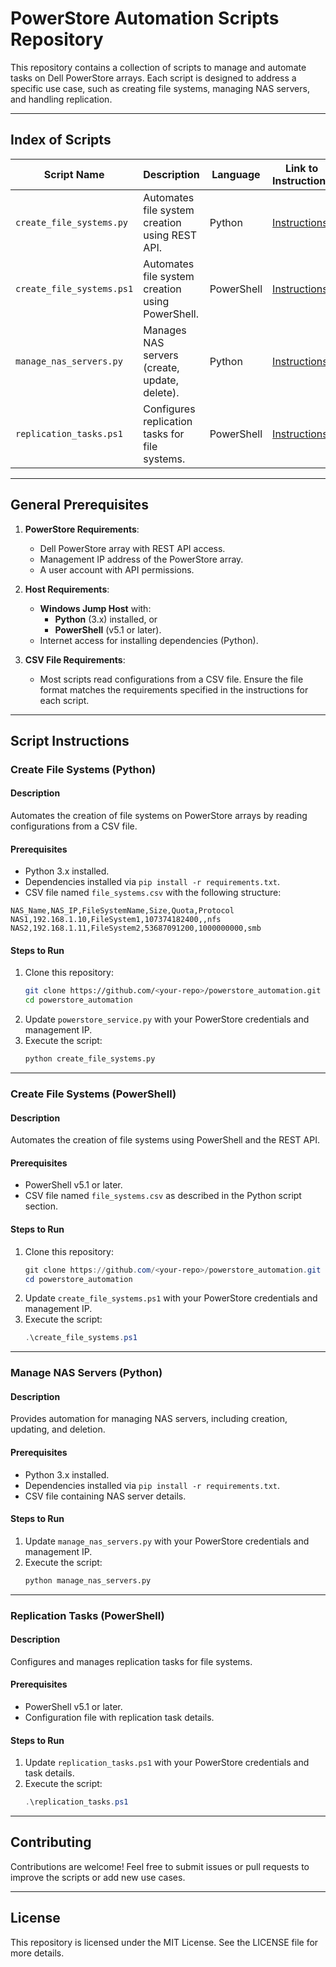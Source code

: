 
# PowerStore Automation Scripts Repository

This repository contains a collection of scripts to manage and automate tasks on Dell PowerStore arrays. Each script is designed to address a specific use case, such as creating file systems, managing NAS servers, and handling replication.

---

## Index of Scripts

| Script Name               | Description                                      | Language   | Link to Instructions                            |
| ------------------------- | ------------------------------------------------ | ---------- | ----------------------------------------------- |
| `create_file_systems.py`  | Automates file system creation using REST API.   | Python     | [Instructions](#create-file-systems-python)     |
| `create_file_systems.ps1` | Automates file system creation using PowerShell. | PowerShell | [Instructions](#create-file-systems-powershell) |
| `manage_nas_servers.py`   | Manages NAS servers (create, update, delete).    | Python     | [Instructions](#manage-nas-servers-python)      |
| `replication_tasks.ps1`   | Configures replication tasks for file systems.   | PowerShell | [Instructions](#replication-tasks-powershell)   |

---

## General Prerequisites

1. **PowerStore Requirements**:

   - Dell PowerStore array with REST API access.
   - Management IP address of the PowerStore array.
   - A user account with API permissions.

2. **Host Requirements**:

   - **Windows Jump Host** with:
     - **Python** (3.x) installed, or
     - **PowerShell** (v5.1 or later).
   - Internet access for installing dependencies (Python).

3. **CSV File Requirements**:

   - Most scripts read configurations from a CSV file. Ensure the file format matches the requirements specified in the instructions for each script.

---

## Script Instructions

### Create File Systems (Python)

#### Description

Automates the creation of file systems on PowerStore arrays by reading configurations from a CSV file.

#### Prerequisites

- Python 3.x installed.
- Dependencies installed via `pip install -r requirements.txt`.
- CSV file named `file_systems.csv` with the following structure:

```csv
NAS_Name,NAS_IP,FileSystemName,Size,Quota,Protocol
NAS1,192.168.1.10,FileSystem1,107374182400,,nfs
NAS2,192.168.1.11,FileSystem2,53687091200,1000000000,smb
```

#### Steps to Run

1. Clone this repository:
   ```bash
   git clone https://github.com/<your-repo>/powerstore_automation.git
   cd powerstore_automation
   ```
2. Update `powerstore_service.py` with your PowerStore credentials and management IP.
3. Execute the script:
   ```bash
   python create_file_systems.py
   ```

---

### Create File Systems (PowerShell)

#### Description

Automates the creation of file systems using PowerShell and the REST API.

#### Prerequisites

- PowerShell v5.1 or later.
- CSV file named `file_systems.csv` as described in the Python script section.

#### Steps to Run

1. Clone this repository:
   ```powershell
   git clone https://github.com/<your-repo>/powerstore_automation.git
   cd powerstore_automation
   ```
2. Update `create_file_systems.ps1` with your PowerStore credentials and management IP.
3. Execute the script:
   ```powershell
   .\create_file_systems.ps1
   ```

---

### Manage NAS Servers (Python)

#### Description

Provides automation for managing NAS servers, including creation, updating, and deletion.

#### Prerequisites

- Python 3.x installed.
- Dependencies installed via `pip install -r requirements.txt`.
- CSV file containing NAS server details.

#### Steps to Run

1. Update `manage_nas_servers.py` with your PowerStore credentials and management IP.
2. Execute the script:
   ```bash
   python manage_nas_servers.py
   ```

---

### Replication Tasks (PowerShell)

#### Description

Configures and manages replication tasks for file systems.

#### Prerequisites

- PowerShell v5.1 or later.
- Configuration file with replication task details.

#### Steps to Run

1. Update `replication_tasks.ps1` with your PowerStore credentials and task details.
2. Execute the script:
   ```powershell
   .\replication_tasks.ps1
   ```

---

## Contributing

Contributions are welcome! Feel free to submit issues or pull requests to improve the scripts or add new use cases.

---

## License

This repository is licensed under the MIT License. See the LICENSE file for more details.
